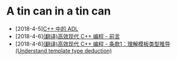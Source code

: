 A tin can in a tin can
==========================

* [2018-4-5][C++ 中的 ADL](docs/C++中的ADL.md)
* [2018-4-6][(翻译)高效现代 C++ 编程 - 前言](docs/EffectiveModern-Prefix.md)
* [2018-4-6][(翻译)高效现代 C++ 编程 - 条款1：理解模板类型推导 (Understand template type deduction)](docs/EffectiveModern-Item1.md)
